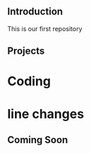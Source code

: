 ## Introduction

This is our first repository

## Projects

# Coding
# line changes

## Coming Soon

